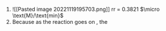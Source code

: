 1. ![[Pasted image 20221119195703.png]]
   rr = 0.3821 $\micro \text{M}/\text{min}$ 
2. Because as the reaction goes on , the 
